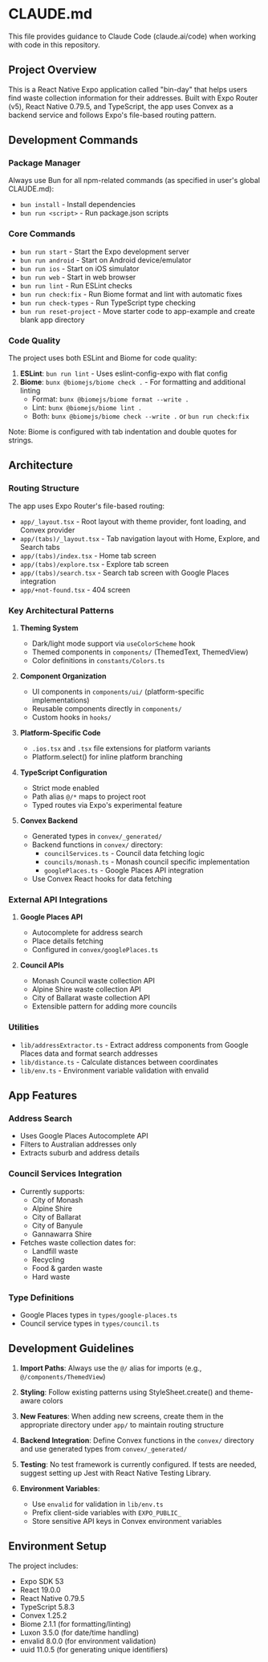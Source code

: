 # CLAUDE.md

This file provides guidance to Claude Code (claude.ai/code) when working with code in this repository.

## Project Overview

This is a React Native Expo application called "bin-day" that helps users find waste collection information for their addresses. Built with Expo Router (v5), React Native 0.79.5, and TypeScript, the app uses Convex as a backend service and follows Expo's file-based routing pattern.

## Development Commands

### Package Manager

Always use Bun for all npm-related commands (as specified in user's global CLAUDE.md):

- `bun install` - Install dependencies
- `bun run <script>` - Run package.json scripts

### Core Commands

- `bun run start` - Start the Expo development server
- `bun run android` - Start on Android device/emulator
- `bun run ios` - Start on iOS simulator
- `bun run web` - Start in web browser
- `bun run lint` - Run ESLint checks
- `bun run check:fix` - Run Biome format and lint with automatic fixes
- `bun run check-types` - Run TypeScript type checking
- `bun run reset-project` - Move starter code to app-example and create blank app directory

### Code Quality

The project uses both ESLint and Biome for code quality:

1. **ESLint**: `bun run lint` - Uses eslint-config-expo with flat config
2. **Biome**: `bunx @biomejs/biome check .` - For formatting and additional linting
   - Format: `bunx @biomejs/biome format --write .`
   - Lint: `bunx @biomejs/biome lint .`
   - Both: `bunx @biomejs/biome check --write .` or `bun run check:fix`

Note: Biome is configured with tab indentation and double quotes for strings.

## Architecture

### Routing Structure

The app uses Expo Router's file-based routing:

- `app/_layout.tsx` - Root layout with theme provider, font loading, and Convex provider
- `app/(tabs)/_layout.tsx` - Tab navigation layout with Home, Explore, and Search tabs
- `app/(tabs)/index.tsx` - Home tab screen
- `app/(tabs)/explore.tsx` - Explore tab screen
- `app/(tabs)/search.tsx` - Search tab screen with Google Places integration
- `app/+not-found.tsx` - 404 screen

### Key Architectural Patterns

1. **Theming System**

   - Dark/light mode support via `useColorScheme` hook
   - Themed components in `components/` (ThemedText, ThemedView)
   - Color definitions in `constants/Colors.ts`

2. **Component Organization**

   - UI components in `components/ui/` (platform-specific implementations)
   - Reusable components directly in `components/`
   - Custom hooks in `hooks/`

3. **Platform-Specific Code**

   - `.ios.tsx` and `.tsx` file extensions for platform variants
   - Platform.select() for inline platform branching

4. **TypeScript Configuration**

   - Strict mode enabled
   - Path alias `@/*` maps to project root
   - Typed routes via Expo's experimental feature

5. **Convex Backend**
   - Generated types in `convex/_generated/`
   - Backend functions in `convex/` directory:
     - `councilServices.ts` - Council data fetching logic
     - `councils/monash.ts` - Monash council specific implementation
     - `googlePlaces.ts` - Google Places API integration
   - Use Convex React hooks for data fetching

### External API Integrations

1. **Google Places API**

   - Autocomplete for address search
   - Place details fetching
   - Configured in `convex/googlePlaces.ts`

2. **Council APIs**
   - Monash Council waste collection API
   - Alpine Shire waste collection API
   - City of Ballarat waste collection API
   - Extensible pattern for adding more councils

### Utilities

- `lib/addressExtractor.ts` - Extract address components from Google Places data and format search addresses
- `lib/distance.ts` - Calculate distances between coordinates
- `lib/env.ts` - Environment variable validation with envalid

## App Features

### Address Search

- Uses Google Places Autocomplete API
- Filters to Australian addresses only
- Extracts suburb and address details

### Council Services Integration

- Currently supports:
  - City of Monash
  - Alpine Shire
  - City of Ballarat
  - City of Banyule
  - Gannawarra Shire
- Fetches waste collection dates for:
  - Landfill waste
  - Recycling
  - Food & garden waste
  - Hard waste

### Type Definitions

- Google Places types in `types/google-places.ts`
- Council service types in `types/council.ts`

## Development Guidelines

1. **Import Paths**: Always use the `@/` alias for imports (e.g., `@/components/ThemedView`)

2. **Styling**: Follow existing patterns using StyleSheet.create() and theme-aware colors

3. **New Features**: When adding new screens, create them in the appropriate directory under `app/` to maintain routing structure

4. **Backend Integration**: Define Convex functions in the `convex/` directory and use generated types from `convex/_generated/`

5. **Testing**: No test framework is currently configured. If tests are needed, suggest setting up Jest with React Native Testing Library.

6. **Environment Variables**:
   - Use `envalid` for validation in `lib/env.ts`
   - Prefix client-side variables with `EXPO_PUBLIC_`
   - Store sensitive API keys in Convex environment variables

## Environment Setup

The project includes:

- Expo SDK 53
- React 19.0.0
- React Native 0.79.5
- TypeScript 5.8.3
- Convex 1.25.2
- Biome 2.1.1 (for formatting/linting)
- Luxon 3.5.0 (for date/time handling)
- envalid 8.0.0 (for environment validation)
- uuid 11.0.5 (for generating unique identifiers)
